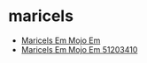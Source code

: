 # maricels

 * [Maricels Em Mojo Em](../../index/m/maricels-em-mojo-em-51203410.json)
 * [Maricels Em Mojo Em 51203410](../../index/m/maricels-em-mojo-em-51203410.json)
